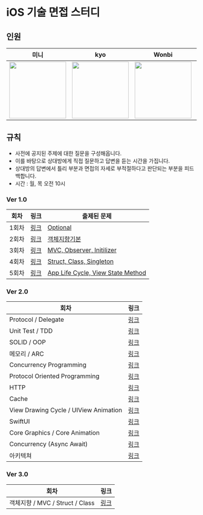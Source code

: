 # iOS 기술 면접 스터디

## 인원
| 미니 | kyo | Wonbi | 하모 | 준호 |
| :----: | :----: | :----: | :----: | :----: |
| <image src="https://avatars.githubusercontent.com/u/52390923?v=4" width="150px"/> | <image src="https://avatars.githubusercontent.com/u/59204352?v=4" width="150px"/> | <image src="https://avatars.githubusercontent.com/u/88074999?v=4" width="150px"/> | <image src="https://avatars.githubusercontent.com/u/85005933?v=4" width="150px"/> | <image src="https://avatars.githubusercontent.com/u/48776496?v=4" width="150px"/> |

## 규칙
  - 사전에 공지된 주제에 대한 질문을 구성해옵니다.
  - 이를 바탕으로 상대방에게 직접 질문하고 답변을 듣는 시간을 가집니다.
  - 상대방의 답변에서 틀리 부분과 면접의 자세로 부적절하다고 판단되는 부분을 피드백합니다.
  - 시간 : 월, 목 오전 10시

### Ver 1.0
|회차|링크|출제된 문제|
|---|---|---|
|1회차|[링크](https://github.com/Interview777/Interview_iOS/discussions/3)|[Optional](https://github.com/Interview777/Interview_iOS/blob/main/Optional.md)|
|2회차|[링크](https://github.com/Interview777/Interview_iOS/discussions/4)|[객체지향기본](https://github.com/Interview777/Interview_iOS/blob/main/객체지향기본.md)|
|3회차|[링크](https://github.com/Interview777/Interview_iOS/discussions/5)|[MVC, Observer, Initilizer](https://github.com/Interview777/Interview_iOS/blob/main/MVC%2C%20Observer%2C%20Initializer.md)|
|4회차|[링크](https://github.com/Interview777/Interview_iOS/discussions/6)|[Struct, Class, Singleton](https://github.com/Interview777/Interview_iOS/blob/main/구조체%2C%20클래스%2C%20Singleton.md)|
|5회차|[링크](https://github.com/Interview777/Interview_iOS/discussions/7)|[App Life Cycle, View State Method](https://github.com/Interview777/Interview_iOS/blob/main/AppLifeCycle%2C%20ViewStateMethod.md)|

### Ver 2.0
|회차|링크|
|---|---|
|Protocol / Delegate|[링크](https://github.com/Interview777/Interview_iOS/discussions/8)|
|Unit Test / TDD|[링크](https://github.com/Interview777/Interview_iOS/discussions/9)|
|SOLID / OOP|[링크](https://github.com/Interview777/Interview_iOS/discussions/10)|
|메모리 / ARC|[링크](https://github.com/Interview777/Interview_iOS/discussions/12)|
|Concurrency Programming|[링크](https://github.com/Interview777/Interview_iOS/discussions/10)|
|Protocol Oriented Programming|[링크](https://github.com/Interview777/Interview_iOS/discussions/12)|
|HTTP|[링크](https://github.com/Interview777/Interview_iOS/discussions/14)|
|Cache|[링크](https://github.com/Interview777/Interview_iOS/discussions/15)|
|View Drawing Cycle / UIView Animation|[링크](https://github.com/Interview777/Interview_iOS/discussions/9)|
|SwiftUI|[링크](https://github.com/Interview777/Interview_iOS/discussions/10)|
|Core Graphics / Core Animation|[링크](https://github.com/Interview777/Interview_iOS/discussions/12)|
|Concurrency (Async Await)|[링크](https://github.com/Interview777/Interview_iOS/discussions/12)|
|아키텍쳐|[링크](https://github.com/Interview777/Interview_iOS/discussions/14)|

### Ver 3.0
|회차|링크|
|---|---|
|객체지향 / MVC / Struct / Class|[링크](https://github.com/Interview777/Interview_iOS/discussions/8)|
